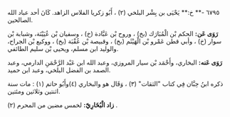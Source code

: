 ٦٧٩٥ -** خ:** يَحْيَى بن بِشْر البلخي (٢) ، أَبُو زكريا الفلاس الزاهد. كَانَ أحد عباد الله الصالحين.

**رَوَى عَن:** الحكم بْن الْمُبَارَك (بخ) ، وروح بْن عَبَّادة (خ) ، وسفيان بْن عُيَيْنَة، وشبابة بْن سوار (خ) ، وأبي قطن عَمْرو بْن الْهَيْثَم (بخ) ، وقبيصة بْن عُقْبَة (بخ) ، ووكيع بْن الجراح، والوليد ابن مسلم، ويحيى بْن سليم الطائفي.

**رَوَى عَنه:** البخاري، وأَحْمَد بْن سيار المروزي، وعبد الله ابن عَبْد الرَّحْمَنِ الدارمي، وعبد الصمد بن الفضل البلخي، وعبد ابن حميد.

ذكره ابنُ حِبَّان فِي كتاب "الثقات" (٣) ، وَقَال هو والبخاري (٤)وأَبُو حاتم (١) : مات سنة اثنتين وثلاثين ومئتين.

**زاد الْبُخَارِيّ:** لخمس مضين من المحرم (٢) .